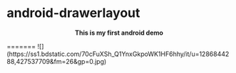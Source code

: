 # android-drawerlayout
<p align="center"><b>This is my first android demo</b></p>
=======
![](https://ss1.bdstatic.com/70cFuXSh_Q1YnxGkpoWK1HF6hhy/it/u=1286844288,427537709&fm=26&gp=0.jpg)
